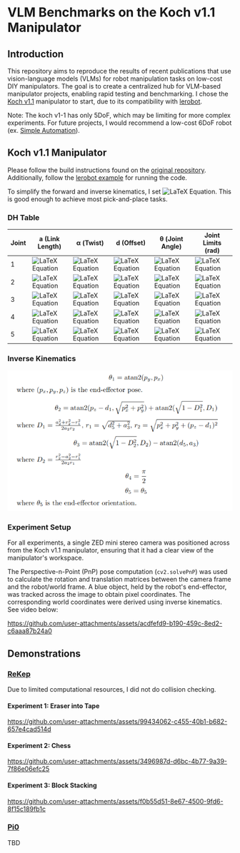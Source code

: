 # VLM Benchmarks on the Koch v1.1 Manipulator
## Introduction
This repository aims to reproduce the results of recent publications that use vision-language models (VLMs) for robot manipulation tasks on low-cost DIY manipulators. The goal is to create a centralized hub for VLM-based manipulator projects, enabling rapid testing and benchmarking. I chose the [Koch v1.1](https://github.com/jess-moss/koch-v1-1) manipulator to start, due to its compatibility with [lerobot](https://github.com/huggingface/lerobot).

Note: The koch v1-1 has only 5DoF, which may be limiting for more complex experiments. For future projects, I would recommend a low-cost 6DoF robot (ex. [Simple Automation](https://docs.google.com/spreadsheets/d/1i-t-i7dLayyafxtfTy8_VctcmbbnCp6Mays1JUR9Qg4/edit?gid=47726668#gid=47726668)).

## Koch v1.1 Manipulator
Please follow the build instructions found on the [original repository](https://github.com/jess-moss/koch-v1-1?tab=readme-ov-file#assembly-instructions). Additionally, follow the [lerobot example](https://github.com/huggingface/lerobot/blob/main/examples/7_get_started_with_real_robot.md) for running the code.

To simplify the forward and inverse kinematics, I set ![LaTeX Equation](https://latex.codecogs.com/svg.image?\theta_4=\pi/2). This is good enough to achieve most pick-and-place tasks.

### DH Table
| Joint | a (Link Length) | α (Twist) | d (Offset) | θ (Joint Angle) | Joint Limits (rad) |
|-------|----------------|-----------|------------|----------------|---------------------|
| 1     | ![LaTeX Equation](https://latex.codecogs.com/svg.image?0)             | ![LaTeX Equation](https://latex.codecogs.com/svg.image?-\frac{\pi}{2})      | ![LaTeX Equation](https://latex.codecogs.com/svg.image?d_1=5.5)        | ![LaTeX Equation](https://latex.codecogs.com/svg.image?\theta_1)            | ![LaTeX Equation](https://latex.codecogs.com/svg.image?\left[-\frac{\pi}{2},\frac{\pi}{2}\right])        |
| 2     | ![LaTeX Equation](https://latex.codecogs.com/svg.image?a_2=10.68)         | ![LaTeX Equation](https://latex.codecogs.com/svg.image?0)         | ![LaTeX Equation](https://latex.codecogs.com/svg.image?0)          | ![LaTeX Equation](https://latex.codecogs.com/svg.image?\theta_2)            | ![LaTeX Equation](https://latex.codecogs.com/svg.image?\left[0,\frac{\pi}{2}\right])           |
| 3     | ![LaTeX Equation](https://latex.codecogs.com/svg.image?a_3=10)           | ![LaTeX Equation](https://latex.codecogs.com/svg.image?0)         | ![LaTeX Equation](https://latex.codecogs.com/svg.image?0)          | ![LaTeX Equation](https://latex.codecogs.com/svg.image?\theta_3)            | ![LaTeX Equation](https://latex.codecogs.com/svg.image?\left[-\frac{\pi}{2},\frac{\pi}{2}\right])        |
| 4     | ![LaTeX Equation](https://latex.codecogs.com/svg.image?0)             | ![LaTeX Equation](https://latex.codecogs.com/svg.image?\frac{\pi}{2})       | ![LaTeX Equation](https://latex.codecogs.com/svg.image?0)          | ![LaTeX Equation](https://latex.codecogs.com/svg.image?\frac{\pi}{2})            | ![LaTeX Equation](https://latex.codecogs.com/svg.image?\left[-\frac{\pi}{2},\frac{\pi}{2}\right])        |
| 5     | ![LaTeX Equation](https://latex.codecogs.com/svg.image?0)            | ![LaTeX Equation](https://latex.codecogs.com/svg.image?0)         | ![LaTeX Equation](https://latex.codecogs.com/svg.image?d_5=10.5)       | ![LaTeX Equation](https://latex.codecogs.com/svg.image?\theta_5)            | ![LaTeX Equation](https://latex.codecogs.com/svg.image?\left[-\pi,\pi\right])            |


### Inverse Kinematics
<img src="images/inv_kin.png" alt="inv_kin">

### Experiment Setup
For all experiments, a single ZED mini stereo camera was positioned across from the Koch v1.1 manipulator, ensuring that it had a clear view of the manipulator's workspace.

The Perspective-n-Point (PnP) pose computation (`cv2.solvePnP`) was used to calculate the rotation and translation matrices between the camera frame and the robot/world frame. A blue object, held by the robot's end-effector, was tracked across the image to obtain pixel coordinates. The corresponding world coordinates were derived using inverse kinematics. See video below:

https://github.com/user-attachments/assets/acdfefd9-b190-459c-8ed2-c6aaa87b24a0

## Demonstrations

### [ReKep](https://rekep-robot.github.io/)

Due to limited computational resources, I did not do collision checking.

#### Experiment 1: Eraser into Tape
https://github.com/user-attachments/assets/99434062-c455-40b1-b682-657e4cad514d

#### Experiment 2: Chess
https://github.com/user-attachments/assets/3496987d-d6bc-4b77-9a39-7f86e06efc25

#### Experiment 3: Block Stacking
https://github.com/user-attachments/assets/f0b55d51-8e67-4500-9fd6-8f15c189fb1c


### [Pi0](https://github.com/Physical-Intelligence/openpi)
TBD
